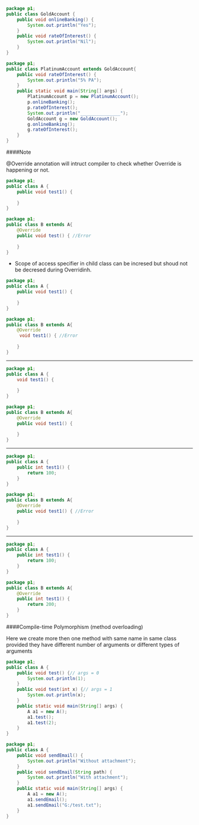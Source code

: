 ```java
package p1;
public class GoldAccount {
	public void onlineBanking() {
		System.out.println("Yes");
	}
	public void rateOfInterest() {
		System.out.println("Nil");
	}
}
```

```java
package p1;
public class PlatinumAccount extends GoldAccount{
	public void rateOfInterest() {
		System.out.println("5% PA");
	}
	public static void main(String[] args) {
		PlatinumAccount p = new PlatinumAccount();
		p.onlineBanking();
		p.rateOfInterest();
		System.out.println("_______________");
		GoldAccount g = new GoldAccount();
		g.onlineBanking();
		g.rateOfInterest();
	}
}
```

####Note

@Override annotation will intruct compiler to check whether Override is happening or not.

```java
package p1;
public class A {
	public void test1() {
		
	}
}
```

```java
package p1;
public class B extends A{
	@Override
	public void test() { //Error
		
	}
}
```

* Scope of access specifier in child class can be incresed but shoud not be decresed during Overridinh.

```java
package p1;
public class A {
	public void test1() {
		
	}
}
```

```java
package p1;
public class B extends A{
	@Override
	 void test1() { //Error
		
	}
}
```
-----
```java
package p1;
public class A {
	void test1() {
		
	}
}
```

```java
package p1;
public class B extends A{
	@Override
	public void test1() { 
		
	}
}
```
-----
```java
package p1;
public class A {
	public int test1() {
		return 100;
	}
}
```

```java
package p1;
public class B extends A{
	@Override
	public void test1() { //Error
		
	}
}
```
-----
```java
package p1;
public class A {
	public int test1() {
		return 100;
	}
}
```

```java
package p1;
public class B extends A{
	@Override
	public int test1() { 
		return 200;
	}
}
```

####Compile-time Polymorphism (method overloading)

Here we create more then one method with same name in same class provided they have different number of arguments or different types of arguments

```java
package p1;
public class A {
	public void test() {// args = 0
		System.out.println(1);
	}
	public void test(int x) {// args = 1
		System.out.println(x);
	}
	public static void main(String[] args) {
		A a1 = new A();
		a1.test();
		a1.test(2);
	}
}
```

```java
package p1;
public class A {
	public void sendEmail() {
		System.out.println("Without attachment");
	}
	public void sendEmail(String path) {
		System.out.println("With attachment");
	}
	public static void main(String[] args) {
		A a1 = new A();
		a1.sendEmail();
		a1.sendEmail("G:/test.txt");
	}
}
```
